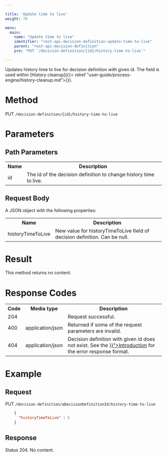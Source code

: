 ```yaml
---

title: 'Update time to live'
weight: 70

menu:
  main:
    name: "Update time to live"
    identifier: "rest-api-decision-definition-update-time-to-live"
    parent: "rest-api-decision-definition"
    pre: "PUT `/decision-definition/{id}/history-time-to-live`"

---
```


Updates history time to live for decision definition with given id. The field is used within [History cleanup]({{< relref "user-guide/process-engine/history-cleanup.md">}}).

# Method

PUT `/decision-definition/{id}/history-time-to-live`

# Parameters

## Path Parameters

<table class="table table-striped">
  <tr>
    <th>Name</th>
    <th>Description</th>
  </tr>
  <tr>
    <td>id</td>
    <td>The id of the decision definition to change history time to live.</td>
  </tr>
</table>


## Request Body

A JSON object with the following properties:

<table class="table table-striped">
  <tr>
    <th>Name</th>
    <th>Description</th>
  </tr>
  <tr>
    <td>historyTimeToLive</td>
    <td>New value for historyTimeToLive field of decision definition. Can be null.</td>
  </tr>
</table>


# Result

This method returns no content.


# Response Codes

<table class="table table-striped">
  <tr>
    <th>Code</th>
    <th>Media type</th>
    <th>Description</th>
  </tr>
  <tr>
    <td>204</td>
    <td></td>
    <td>Request successful.</td>
  </tr>
  <tr>
    <td>400</td>
    <td>application/json</td>
    <td>Returned if some of the request parameters are invalid.</td>
  </tr>
  <tr>
    <td>404</td>
    <td>application/json</td>
    <td>Decision definition with given id does not exist. See the <a href="{{< relref "reference/rest/overview/index.md#error-handling" >}}">Introduction</a> for the error response format.</td>
  </tr>
</table>


# Example

## Request

PUT `/decision-definition/aDecisionDefinitionId/history-time-to-live`
```json 
    {
      "historyTimeToLive" : 5
    }
```

## Response

Status 204. No content.

